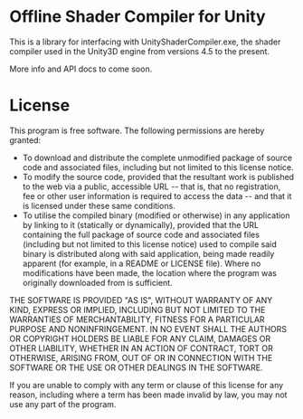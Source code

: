 Offline Shader Compiler for Unity
=================================

This is a library for interfacing with UnityShaderCompiler.exe, the shader
compiler used in the Unity3D engine from versions 4.5 to the present.

More info and API docs to come soon.

License
=======

This program is free software. The following permissions are hereby granted:
*   To download and distribute the complete unmodified package of source code
    and associated files, including but not limited to this license notice.
*   To modify the source code, provided that the resultant work is published
    to the web via a public, accessible URL -- that is, that no registration,
	fee or other user information is required to access the data -- and that
	it is licensed under these same conditions.
*   To utilise the compiled binary (modified or otherwise) in any application
    by linking to it (statically or dynamically), provided that the URL
	containing the full package of source code and associated files (including
    but not limited to this license notice) used to compile said binary is
	distributed along with said application, being made readily apparent (for
	example, in a README or LICENSE file). Where no modifications have been
	made, the location where the program was originally downloaded from is
	sufficient.

THE SOFTWARE IS PROVIDED "AS IS", WITHOUT WARRANTY OF ANY KIND, EXPRESS OR
IMPLIED, INCLUDING BUT NOT LIMITED TO THE WARRANTIES OF MERCHANTABILITY,
FITNESS FOR A PARTICULAR PURPOSE AND NONINFRINGEMENT. IN NO EVENT SHALL THE
AUTHORS OR COPYRIGHT HOLDERS BE LIABLE FOR ANY CLAIM, DAMAGES OR OTHER
LIABILITY, WHETHER IN AN ACTION OF CONTRACT, TORT OR OTHERWISE, ARISING FROM,
OUT OF OR IN CONNECTION WITH THE SOFTWARE OR THE USE OR OTHER DEALINGS IN
THE SOFTWARE.

If you are unable to comply with any term or clause of this license for any
reason, including where a term has been made invalid by law, you may not use
any part of the program.